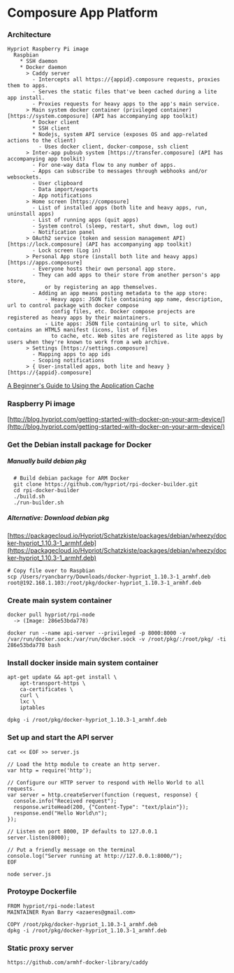 # Composure App Platform

### Architecture

```
Hypriot Raspberry Pi image
  Raspbian
    * SSH daemon
    * Docker daemon
      > Caddy server
        - Intercepts all https://{appid}.composure requests, proxies them to apps.
        - Serves the static files that've been cached during a lite app install.
        - Proxies requests for heavy apps to the app's main service.
      > Main system docker container (privileged container) [https://system.composure] (API has accompanying app toolkit)
        * Docker client
        * SSH client
        * Nodejs, system API service (exposes OS and app-related actions to the client)
          - Uses docker client, docker-compose, ssh client
      > Inter-app pubsub system [https://transfer.composure] (API has accompanying app toolkit)
        - For one-way data flow to any number of apps.
        - Apps can subscribe to messages through webhooks and/or websockets.
        - User clipboard
        - Data import/exports
        - App notifications
      > Home screen [https://composure]
        - List of installed apps (both lite and heavy apps, run, uninstall apps)
        - List of running apps (quit apps)
        - System control (sleep, restart, shut down, log out)
        - Notification panel
      > OAuth2 service (token and session management API) [https://lock.composure] (API has accompanying app toolkit)
        - Lock screen (Log in)
      > Personal App store (install both lite and heavy apps) [https://apps.composure]
        - Everyone hosts their own personal app store.
        - They can add apps to their store from another person's app store,
            or by registering an app themselves.
        - Adding an app means posting metadata to the app store:
            - Heavy apps: JSON file containing app name, description, url to control package with docker compose 
              config files, etc. Docker compose projects are registered as heavy apps by their maintainers.
            - Lite apps: JSON file containing url to site, which contains an HTML5 manifest (icons, list of files 
              to cache, etc. Web sites are registered as lite apps by users when they're known to work from a web archive.
      > Settings [https://settings.composure]
        - Mapping apps to app ids
        - Scoping notifications
      > { User-installed apps, both lite and heavy } [https://{appid}.composure]
```

[A Beginner's Guide to Using the Application Cache](http://www.html5rocks.com/en/tutorials/appcache/beginner/)

### Raspberry Pi image

[http://blog.hypriot.com/getting-started-with-docker-on-your-arm-device/](http://blog.hypriot.com/getting-started-with-docker-on-your-arm-device/)

### Get the Debian install package for Docker

##### Manually build debian pkg

```
  # Build debian package for ARM Docker
  git clone https://github.com/hypriot/rpi-docker-builder.git
  cd rpi-docker-builder
  ./build.sh
  ./run-builder.sh
```

##### Alternative: Download debian pkg

[https://packagecloud.io/Hypriot/Schatzkiste/packages/debian/wheezy/docker-hypriot_1.10.3-1_armhf.deb](https://packagecloud.io/Hypriot/Schatzkiste/packages/debian/wheezy/docker-hypriot_1.10.3-1_armhf.deb)

```
# Copy file over to Raspbian
scp /Users/ryancbarry/Downloads/docker-hypriot_1.10.3-1_armhf.deb root@192.168.1.103:/root/pkg/docker-hypriot_1.10.3-1_armhf.deb
```

### Create main system container

```
docker pull hypriot/rpi-node
  -> (Image: 286e53bda778)
```

```
docker run --name api-server --privileged -p 8000:8000 -v /var/run/docker.sock:/var/run/docker.sock -v /root/pkg/:/root/pkg/ -ti 286e53bda778 bash
```

### Install docker inside main system container

```
apt-get update && apt-get install \
    apt-transport-https \
    ca-certificates \
    curl \
    lxc \
    iptables

dpkg -i /root/pkg/docker-hypriot_1.10.3-1_armhf.deb
```

### Set up and start the API server

```
cat << EOF >> server.js
```

```
// Load the http module to create an http server.
var http = require('http');

// Configure our HTTP server to respond with Hello World to all requests.
var server = http.createServer(function (request, response) {
  console.info("Received request");
  response.writeHead(200, {"Content-Type": "text/plain"});
  response.end("Hello World\n");
});

// Listen on port 8000, IP defaults to 127.0.0.1
server.listen(8000);

// Put a friendly message on the terminal
console.log("Server running at http://127.0.0.1:8000/");
EOF
```

```
node server.js
```


### Protoype Dockerfile

```
FROM hypriot/rpi-node:latest
MAINTAINER Ryan Barry <azaeres@gmail.com>

COPY /root/pkg/docker-hypriot_1.10.3-1_armhf.deb
dpkg -i /root/pkg/docker-hypriot_1.10.3-1_armhf.deb

```

### Static proxy server

```
https://github.com/armhf-docker-library/caddy
```
